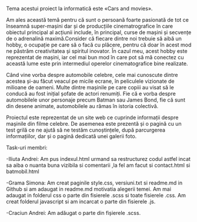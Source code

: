 Tema acestui proiect la informatică este «Cars and movies».

Am ales această temă pentru că sunt o persoană foarte pasionată de tot ce înseamnă super-mașini dar și de producțiile cinematrografice în care obiectul principal al acțiunii include, în principal, curse de mașini și secvențe de o adrenalină maximă.Consider că fiecare dintre noi trebuie să aibă un hobby, o ocupație pe care să o facă cu plăcere, pentru că doar în acest mod ne păstrăm creativitatea și spiritul inovator. În cazul meu, acest hobby este reprezentat de mașini, iar cel mai bun mod în care pot să mă conectez cu această lume este prin intermediul operelor cinematografice bine realizate.

Când vine vorba despre automobile celebre, cele mai cunoscute dintre acestea și-au făcut veacul pe micile ecrane, în peliculele vizionate de milioane de oameni. Multe dintre mașinile pe care copiii au visat să le conducă au fost inițial șofate de actori renumiți. Fie că e vorba despre automobilele unor personaje precum Batman sau James Bond, fie că sunt din desene animate, automobilele au rămas în istoria colectivă.

Proiectul este reprezentat de un site web ce cuprinde informații despre mașinile din filme celebre. De asemenea este prezentă și o pagină cu un test grilă ce ne ajută să ne testăm cunoștințele, după parcurgerea informațiilor, dar și o pagină dedicată unei galerii foto.

Task-uri membri:

-Iliuta Andrei: Am pus indexul.html urmand sa restructurez codul astfel incat sa aiba o nuanta buna vizibila si comentarii ,la fel am facut si contact.html si batmobil.html

-Grama Simona: Am creat paginile style.css, versiuni.txt si readme.md in Github si am adaugat in readme.md motivatia alegerii temei. Am mai adaugat in folderul css o parte din fisierele .scss si toate fisierele .css. Am creat folderul javascript si am incarcat o parte din fisierele .js.

-Craciun Andrei: Am adăugat o parte din fișierele .scss.
